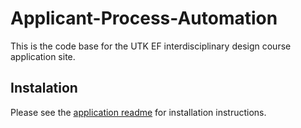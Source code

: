 # Applicant-Process-Automation

This is the code base for the UTK EF interdisciplinary design course application site. 

## Instalation

Please see the [application readme](./app/README.md) for installation instructions.